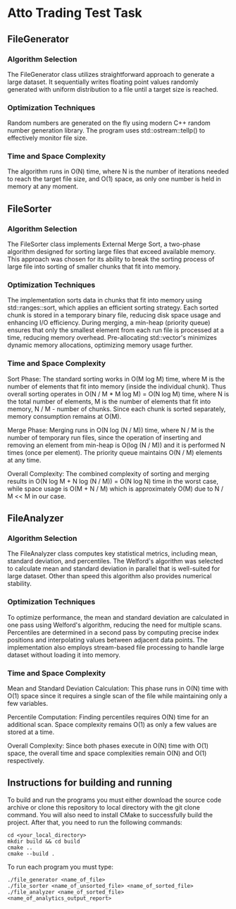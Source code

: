 # Atto Trading Test Task

## FileGenerator

### Algorithm Selection

The FileGenerator class utilizes straightforward approach to generate a large dataset. It sequentially writes floating point values randomly generated with uniform distribution to a file until a target size is reached.

### Optimization Techniques

Random numbers are generated on the fly using modern C++ random number generation library. The program uses std::ostream::tellp() to effectively monitor file size.

### Time and Space Complexity

The algorithm runs in O(N) time, where N is the number of iterations needed to reach the target file size, and O(1) space, as only one number is held in memory at any moment.

## FileSorter

### Algorithm Selection

The FileSorter class implements External Merge Sort, a two-phase algorithm designed for sorting large files that exceed available memory. This approach was chosen for its ability to break the sorting process of large file into sorting of smaller chunks that fit into memory.

### Optimization Techniques

The implementation sorts data in chunks that fit into memory using std::ranges::sort, which applies an efficient sorting strategy. Each sorted chunk is stored in a temporary binary file, reducing disk space usage and enhancing I/O efficiency. During merging, a min-heap (priority queue) ensures that only the smallest element from each run file is processed at a time, reducing memory overhead. Pre-allocating std::vector's minimizes dynamic memory allocations, optimizing memory usage further.

### Time and Space Complexity

Sort Phase:
The standard sorting works in O(M log M) time, where M is the number of elements that fit into memory (inside the individual chunk). Thus overall sorting operates in O(N / M * M log M) = O(N log M) time, where N is the total number of elements, M is the number of elements that fit into memory, N / M - number of chunks. Since each chunk is sorted separately, memory consumption remains at O(M).

Merge Phase:
Merging runs in O(N log (N / M)) time, where N / M is the number of temporary run files, since the operation of inserting and removing an element from min-heap is O(log (N / M)) and it is performed N times (once per element). The priority queue maintains O(N / M) elements at any time.

Overall Complexity:
The combined complexity of sorting and merging results in O(N log M + N log (N / M)) = O(N log N) time in the worst case, while space usage is O(M + N / M) which is approximately O(M) due to N / M << M in our case.


## FileAnalyzer

### Algorithm Selection

The FileAnalyzer class computes key statistical metrics, including mean, standard deviation, and percentiles. The Welford's algorithm was selected to calculate mean and standard deviation in parallel that is well-suited for large dataset. Other than speed this algorithm also provides numerical stability.

### Optimization Techniques

To optimize performance, the mean and standard deviation are calculated in one pass using Welford's algorithm, reducing the need for multiple scans. Percentiles are determined in a second pass by computing precise index positions and interpolating values between adjacent data points. The implementation also employs stream-based file processing to handle large dataset without loading it into memory.

### Time and Space Complexity

Mean and Standard Deviation Calculation:
This phase runs in O(N) time with O(1) space since it requires a single scan of the file while maintaining only a few variables.

Percentile Computation:
Finding percentiles requires O(N) time for an additional scan. Space complexity remains O(1) as only a few values are stored at a time.

Overall Complexity:
Since both phases execute in O(N) time with O(1) space, the overall time and space complexities remain O(N) and O(1) respectively.

## Instructions for building and running

To build and run the programs you must either download the source code archive or clone this repository to local directory with the git clone command.
You will also need to install CMake to successfully build the project.
After that, you need to run the following commands:
```
cd <your_local_directory>
mkdir build && cd build
cmake ..
cmake --build .
```

To run each program you must type:
```
./file_generator <name_of_file>
./file_sorter <name_of_unsorted_file> <name_of_sorted_file>
./file_analyzer <name_of_sorted_file> <name_of_analytics_output_report>
```